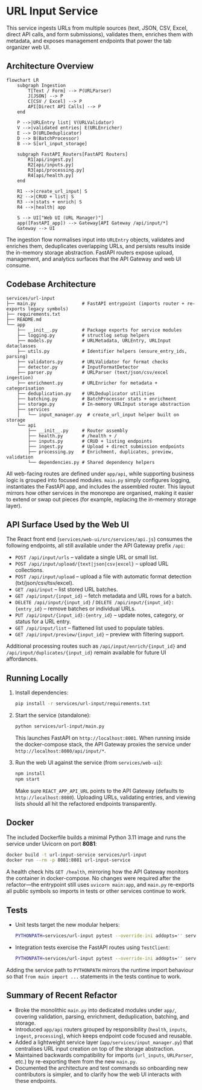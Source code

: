 # URL Input Service

This service ingests URLs from multiple sources (text, JSON, CSV, Excel, direct API
calls, and form submissions), validates them, enriches them with metadata, and
exposes management endpoints that power the tab organizer web UI.

## Architecture Overview

```mermaid
flowchart LR
    subgraph Ingestion
        T[Text / Form] --> P(URLParser)
        J[JSON] --> P
        C[CSV / Excel] --> P
        API[Direct API Calls] --> P
    end

    P -->|URLEntry list| V(URLValidator)
    V -->|validated entries| E(URLEnricher)
    E --> D(URLDeduplicator)
    D --> B(BatchProcessor)
    B --> S[url_input_storage]

    subgraph FastAPI_Routers[FastAPI Routers]
        R1[api/ingest.py]
        R2[api/inputs.py]
        R3[api/processing.py]
        R4[api/health.py]
    end

    R1 -->|create_url_input| S
    R2 -->|CRUD + list| S
    R3 -->|stats + enrich| S
    R4 -->|health| app

    S --> UI["Web UI (URL Manager)"]
    app([FastAPI_app]) --> Gateway[API Gateway /api/input/*]
    Gateway --> UI
```

The ingestion flow normalises input into `URLEntry` objects, validates and
enriches them, deduplicates overlapping URLs, and persists results inside the
in-memory storage abstraction. FastAPI routers expose upload, management, and
analytics surfaces that the API Gateway and web UI consume.

## Codebase Architecture

```
services/url-input
├── main.py                 # FastAPI entrypoint (imports router + re-exports legacy symbols)
├── requirements.txt
├── README.md
└── app
    ├── __init__.py         # Package exports for service modules
    ├── logging.py          # structlog setup helpers
    ├── models.py           # URLMetadata, URLEntry, URLInput dataclasses
    ├── utils.py            # Identifier helpers (ensure_entry_ids, parsing)
    ├── validators.py       # URLValidator for format checks
    ├── detector.py         # InputFormatDetector
    ├── parser.py           # URLParser (text/json/csv/excel ingestion)
    ├── enrichment.py       # URLEnricher for metadata + categorisation
    ├── deduplication.py    # URLDeduplicator utilities
    ├── batching.py         # BatchProcessor stats + enrichment
    ├── storage.py          # In-memory URLInput storage abstraction
    ├── services
    │   └── input_manager.py  # create_url_input helper built on storage
    └── api
        ├── __init__.py     # Router assembly
        ├── health.py       # /health + /
        ├── inputs.py       # CRUD + listing endpoints
        ├── ingest.py       # Upload + direct submission endpoints
        ├── processing.py   # Enrichment, duplicates, preview, validation
        └── dependencies.py # Shared dependency helpers
```

All web-facing routes are defined under `app/api`, while supporting business
logic is grouped into focused modules. `main.py` simply configures logging,
instantiates the FastAPI app, and includes the assembled router. This layout
mirrors how other services in the monorepo are organised, making it easier to
extend or swap out pieces (for example, replacing the in-memory storage layer).

## API Surface Used by the Web UI

The React front end (`services/web-ui/src/services/api.js`) consumes the
following endpoints, all still available under the API Gateway prefix `/api`:

- `POST /api/input/urls` – validate a single URL or small list.
- `POST /api/input/upload/{text|json|csv|excel}` – upload URL collections.
- `POST /api/input/upload` – upload a file with automatic format detection (txt/json/csv/tsv/excel).
- `GET /api/input` – list stored URL batches.
- `GET /api/input/{input_id}` – fetch metadata and URL rows for a batch.
- `DELETE /api/input/{input_id}` / `DELETE /api/input/{input_id}:{entry_id}` –
  remove batches or individual URLs.
- `PUT /api/input/{input_id}:{entry_id}` – update notes, category, or status for
  a URL entry.
- `GET /api/input/list` – flattened list used to populate tables.
- `GET /api/input/preview/{input_id}` – preview with filtering support.

Additional processing routes such as `/api/input/enrich/{input_id}` and
`/api/input/duplicates/{input_id}` remain available for future UI affordances.

## Running Locally

1. Install dependencies:

   ```bash
   pip install -r services/url-input/requirements.txt
   ```

2. Start the service (standalone):

   ```bash
   python services/url-input/main.py
   ```

   This launches FastAPI on `http://localhost:8001`. When running inside the
   docker-compose stack, the API Gateway proxies the service under
   `http://localhost:8080/api/input/*`.

3. Run the web UI against the service (from `services/web-ui`):

   ```bash
   npm install
   npm start
   ```

   Make sure `REACT_APP_API_URL` points to the API Gateway (defaults to
   `http://localhost:8080`). Uploading URLs, validating entries, and viewing
   lists should all hit the refactored endpoints transparently.

## Docker

The included Dockerfile builds a minimal Python 3.11 image and runs the service
under Uvicorn on port **8081**:

```bash
docker build -t url-input-service services/url-input
docker run --rm -p 8081:8081 url-input-service
```

A health check hits `GET /health`, mirroring how the API Gateway monitors the
container in docker-compose. No changes were required after the refactor—the
entrypoint still uses `uvicorn main:app`, and `main.py` re-exports all public
symbols so imports in tests or other services continue to work.

## Tests

- Unit tests target the new modular helpers:

  ```bash
  PYTHONPATH=services/url-input pytest --override-ini addopts='' services/url-input/tests/unit
  ```

- Integration tests exercise the FastAPI routes using `TestClient`:

  ```bash
  PYTHONPATH=services/url-input pytest --override-ini addopts='' services/url-input/tests/integration
  ```

Adding the service path to `PYTHONPATH` mirrors the runtime import behaviour so
that `from main import ...` statements in the tests continue to work.

## Summary of Recent Refactor

- Broke the monolithic `main.py` into dedicated modules under `app/`, covering
  validation, parsing, enrichment, deduplication, batching, and storage.
- Introduced `app/api` routers grouped by responsibility (`health`, `inputs`,
  `ingest`, `processing`), which keeps endpoint code focused and reusable.
- Added a lightweight service layer (`app/services/input_manager.py`) that
  centralises URL input creation on top of the storage abstraction.
- Maintained backwards compatibility for imports (`url_inputs`, `URLParser`,
  etc.) by re-exporting them from the new `main.py`.
- Documented the architecture and test commands so onboarding new contributors
  is simpler, and to clarify how the web UI interacts with these endpoints.
